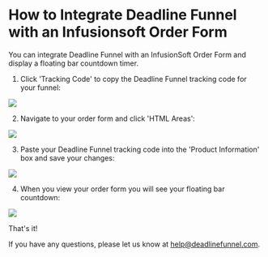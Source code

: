 # How to Integrate Deadline Funnel with an Infusionsoft Order Form

You can integrate Deadline Funnel with an InfusionSoft Order Form and display a floating bar countdown timer.

1. Click 'Tracking Code' to copy the Deadline Funnel tracking code for your funnel:

![](https://s3.amazonaws.com/helpscout.net/docs/assets/53974d6ce4b0c76107b109d1/images/5c65c2862c7d3a66e32e7873/file-p3lBofFRVd.png)

2. Navigate to your order form and click 'HTML Areas':

![](https://s3.amazonaws.com/helpscout.net/docs/assets/53974d6ce4b0c76107b109d1/images/5a4ea3590428631938009beb/file-dN5CkRH5jS.png)

3. Paste your Deadline Funnel tracking code into the 'Product Information' box and save your changes:

![](https://s3.amazonaws.com/helpscout.net/docs/assets/53974d6ce4b0c76107b109d1/images/5a4ea42a0428631938009bf6/file-unJ983byOB.png)

4. When you view your order form you will see your floating bar countdown:

![](https://s3.amazonaws.com/helpscout.net/docs/assets/53974d6ce4b0c76107b109d1/images/5c65c256042863543ccd0328/file-W2KXHC491X.png)

That's it!

If you have any questions, please let us know at [help@deadlinefunnel.com](mailto:mailto:help@deadlinefunnel.com).

